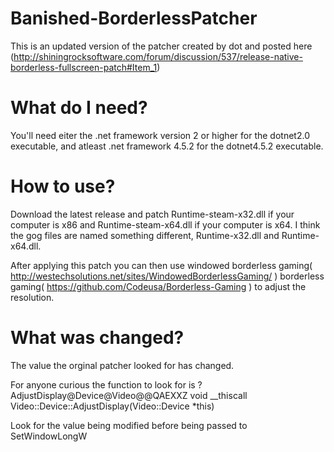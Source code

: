 # Banished-BorderlessPatcher

This is an updated version of the patcher created by dot and posted here (http://shiningrocksoftware.com/forum/discussion/537/release-native-borderless-fullscreen-patch#Item_1)

# What do I need?

You'll need eiter the .net framework version 2 or higher for the dotnet2.0 executable, and atleast .net framework 4.5.2 for the dotnet4.5.2 executable.

# How to use?

Download the latest release and patch Runtime-steam-x32.dll if your computer is x86 and Runtime-steam-x64.dll if your computer is x64.
I think the gog files are named something different, Runtime-x32.dll and Runtime-x64.dll.

After applying this patch you can then use
windowed borderless gaming( http://westechsolutions.net/sites/WindowedBorderlessGaming/ ) 
borderless gaming( https://github.com/Codeusa/Borderless-Gaming )
to adjust the resolution.


# What was changed?

The value the orginal patcher looked for has changed.


For anyone curious the function to look for is ?AdjustDisplay@Device@Video@@QAEXXZ void __thiscall Video::Device::AdjustDisplay(Video::Device *this)

Look for the value being modified before being passed to SetWindowLongW